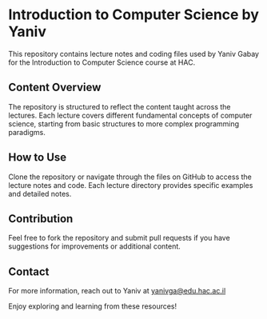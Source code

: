 # Introduction to Computer Science by Yaniv

This repository contains lecture notes and coding files used by Yaniv Gabay for the Introduction to Computer Science course at HAC.

## Content Overview

The repository is structured to reflect the content taught across the lectures. Each lecture covers different fundamental concepts of computer science, starting from basic structures to more complex programming paradigms.

## How to Use

Clone the repository or navigate through the files on GitHub to access the lecture notes and code. Each lecture directory provides specific examples and detailed notes.

## Contribution

Feel free to fork the repository and submit pull requests if you have suggestions for improvements or additional content.

## Contact

For more information, reach out to Yaniv at yanivga@edu.hac.ac.il

Enjoy exploring and learning from these resources!
